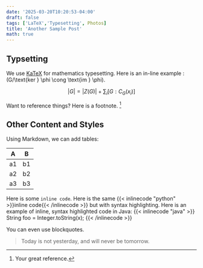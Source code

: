 ```yaml
---
date: '2025-03-20T10:20:53-04:00'
draft: false
tags: ['LaTeX','Typesetting', Photos]
title: 'Another Sample Post'
math: true 
---
```


## Typsetting

We use [KaTeX](https://katex.org/)  for mathematics typesetting. Here is an in-line example : \(G/\text{ker } \phi \cong \text{im } \phi\).

$$|G| = |Z(G)| + \sum_{i}[G:C_{G}(x_{i})]$$

Want to reference things? Here is a footnote. [^1]

## Other Content and Styles 

Using Markdown, we can add tables: 

| A | B |
|:----:|:----:|
| a1 | b1 |
| a2 | b2 |
| a3 | b3 |

Here is some `inline code`. Here is the same {{< inlinecode "python" >}}inline code{{< /inlinecode >}} but with syntax highlighting. Here is an example of inline, syntax highlighted code in Java: {{< inlinecode "java" >}} String foo = Integer.toString(x); {{< /inlinecode >}}

You can even use blockquotes. 

> Today is not yesterday, and will never be tomorrow. 

[^1]: Your great reference. 